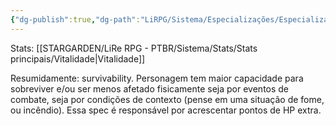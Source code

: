 ```yaml
---
{"dg-publish":true,"dg-path":"LiRPG/Sistema/Especializações/Especializações existentes/Resistência.md","permalink":"/li-rpg/sistema/especializacoes/especializacoes-existentes/resistencia/","created":"2025-01-11T22:44:49.514-03:00","updated":"2025-01-12T02:35:03.898-03:00"}
---
```



Stats: [[STARGARDEN/LiRe RPG - PTBR/Sistema/Stats/Stats principais/Vitalidade\|Vitalidade]]

Resumidamente: survivability. Personagem tem maior capacidade para sobreviver e/ou ser menos afetado fisicamente seja por eventos de combate, seja por condições de contexto (pense em uma situação de fome, ou incêndio). Essa spec é responsável por acrescentar pontos de HP extra.